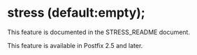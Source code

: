 # stress (default:empty); 

 This feature is documented in the STRESS_README document. 

 This feature is available in Postfix 2.5 and later. 


